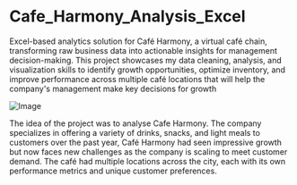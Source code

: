 # Cafe_Harmony_Analysis_Excel
Excel-based analytics solution for Café Harmony, a virtual café chain, transforming raw business data into actionable insights for management decision-making. This project showcases my data cleaning, analysis, and visualization skills to identify growth opportunities, optimize inventory, and improve performance across multiple café locations that will help the company's management make key decisions for growth

![Image](https://tse3.mm.bing.net/th/id/OIP.y819Z77AYl-KHnX-YZrUfwHaE7?rs=1&pid=ImgDetMain&o=7&rm=3)


The idea of the project was to analyse Cafe Harmony. The company specializes in offering a variety of drinks, snacks, and light meals to customers over the past year, Café Harmony had seen impressive growth 
but now faces new challenges as the company is scaling to meet customer demand. The café had multiple locations across the city, each with its own performance metrics and unique customer preferences.

